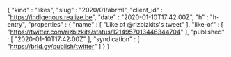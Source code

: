 {
  "kind" : "likes",
  "slug" : "2020/01/abrml",
  "client_id" : "https://indigenous.realize.be",
  "date" : "2020-01-10T17:42:00Z",
  "h" : "h-entry",
  "properties" : {
    "name" : [ "Like of @rizbizkits's tweet" ],
    "like-of" : [ "https://twitter.com/rizbizkits/status/1214957013446344704" ],
    "published" : [ "2020-01-10T17:42:00Z" ],
    "syndication" : [ "https://brid.gy/publish/twitter" ]
  }
}

